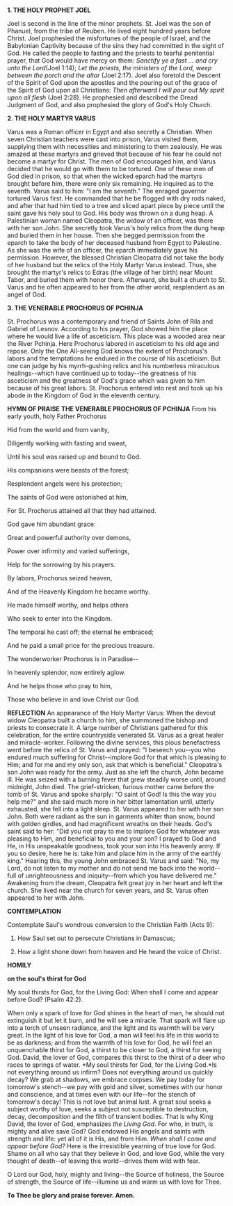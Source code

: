 
**1. THE HOLY PROPHET JOEL**

Joel is second in the line of the minor prophets. St. Joel was the son of Phanuel, from the tribe of Reuben. He lived eight hundred years before Christ. Joel prophesied the misfortunes of the people of Israel, and the Babylonian Captivity because of the sins they had committed in the sight of God. He called the people to fasting and the priests to tearful penitential prayer, that God would have mercy on them: *Sanctify ye a fast … and cry unto the Lord*(Joel 1:14); *Let the priests, the ministers of the Lord, weep between the porch and the altar* (Joel 2:17). Joel also foretold the Descent of the Spirit of God upon the apostles and the pouring out of the grace of the Spirit of God upon all Christians: *Then afterward I will pour out My spirit upon all flesh* (Joel 2:28). He prophesied and described the Dread Judgment of God, and also prophesied the glory of God's Holy Church.

**2. THE HOLY MARTYR VARUS**

Varus was a Roman officer in Egypt and also secretly a Christian. When seven Christian teachers were cast into prison, Varus visited them, supplying them with necessities and ministering to them zealously. He was amazed at these martyrs and grieved that because of his fear he could not become a martyr for Christ. The men of God encouraged him, and Varus decided that he would go with them to be tortured. One of these men of God died in prison, so that when the wicked eparch had the martyrs brought before him, there were only six remaining. He inquired as to the seventh. Varus said to him: "I am the seventh." The enraged governor tortured Varus first. He commanded that he be flogged with dry rods naked, and after that had him tied to a tree and sliced apart piece by piece until the saint gave his holy soul to God. His body was thrown on a dung heap. A Palestinian woman named Cleopatra, the widow of an officer, was there with her son John. She secretly took Varus's holy relics from the dung heap and buried them in her house. Then she begged permission from the eparch to take the body of her deceased husband from Egypt to Palestine. As she was the wife of an officer, the eparch immediately gave his permission. However, the blessed Christian Cleopatra did not take the body of her husband but the relics of the Holy Martyr Varus instead. Thus, she brought the martyr's relics to Edras (the village of her birth) near Mount Tabor, and buried them with honor there. Afterward, she built a church to St. Varus and he often appeared to her from the other world, resplendent as an angel of God.

**3. THE VENERABLE PROCHORUS OF PCHINJA**

St. Prochorus was a contemporary and friend of Saints John of Rila and Gabriel of Lesnov. According to his prayer, God showed him the place where he would live a life of asceticism. This place was a wooded area near the River Pchinja. Here Prochorus labored in asceticism to his old age and repose. Only the One All-seeing God knows the extent of Prochorus's labors and the temptations he endured in the course of his asceticism. But one can judge by his myrrh-gushing relics and his numberless miraculous healings--which have continued up to today--the greatness of his asceticism and the greatness of God's grace which was given to him because of his great labors. St. Prochorus entered into rest and took up his abode in the Kingdom of God in the eleventh century.


**HYMN OF PRAISE**
**THE VENERABLE PROCHORUS OF PCHINJA**
From his early youth, holy Father Prochorus

Hid from the world and from vanity,

Diligently working with fasting and sweat,

Until his soul was raised up and bound to God.

His companions were beasts of the forest;

Resplendent angels were his protection;

The saints of God were astonished at him,

For St. Prochorus attained all that they had attained.

God gave him abundant grace:

Great and powerful authority over demons,

Power over infirmity and varied sufferings,

Help for the sorrowing by his prayers.

By labors, Prochorus seized heaven,

And of the Heavenly Kingdom he became worthy.

He made himself worthy, and helps others

Who seek to enter into the Kingdom.

The temporal he cast off; the eternal he embraced;

And he paid a small price for the precious treasure.

The wonderworker Prochorus is in Paradise--

In heavenly splendor, now entirely aglow.

And he helps those who pray to him,

Those who believe in and love Christ our God.


**REFLECTION**
An appearance of the Holy Martyr Varus: When the devout widow Cleopatra built a church to him, she summoned the bishop and priests to consecrate it. A large number of Christians gathered for this celebration, for the entire countryside venerated St. Varus as a great healer and miracle-worker. Following the divine services, this pious benefactress went before the relics of St. Varus and prayed: "I beseech you--you who endured much suffering for Christ--implore God for that which is pleasing to Him; and for me and my only son, ask that which is beneficial." Cleopatra's son John was ready for the army. Just as she left the church, John became ill. He was seized with a burning fever that grew steadily worse until, around midnight, John died. The grief-stricken, furious mother came before the tomb of St. Varus and spoke sharply: "O saint of God! Is this the way you help me?" and she said much more in her bitter lamentation until, utterly exhausted, she fell into a light sleep. St. Varus appeared to her with her son John. Both were radiant as the sun in garments whiter than snow, bound with golden girdles, and had magnificent wreaths on their heads. God's saint said to her: "Did you not pray to me to implore God for whatever was pleasing to Him, and beneficial to you and your son? I prayed to God and He, in His unspeakable goodness, took your son into His heavenly army. If you so desire, here he is: take him and place him in the army of the earthly king." Hearing this, the young John embraced St. Varus and said: "No, my Lord, do not listen to my mother and do not send me back into the world--full of unrighteousness and iniquity--from which you have delivered me." Awakening from the dream, Cleopatra felt great joy in her heart and left the church. She lived near the church for seven years, and St. Varus often appeared to her with John.
 

**CONTEMPLATION**

Contemplate Saul's wondrous conversion to the Christian Faith (Acts 9):

1.  How Saul set out to persecute Christians in Damascus;

1.  How a light shone down from heaven and He heard the voice of Christ.



**HOMILY**

**on the soul's thirst for God**

My soul thirsts for God, for the Living God: When shall I come and appear before God? (Psalm 42:2).

When only a spark of love for God shines in the heart of man, he should not extinguish it but let it burn, and he will see a miracle. That spark will flare up into a torch of unseen radiance, and the light and its warmth will be very great. In the light of his love for God, a man will feel his life in this world to be as darkness; and from the warmth of his love for God, he will feel an unquenchable thirst for God, a thirst to be closer to God, a thirst for seeing God. David, the lover of God, compares this thirst to the thirst of a deer who races to springs of water. *My soul thirsts for God, for the Living God.*Is not everything around us infirm? Does not everything around us quickly decay? We grab at shadows, we embrace corpses. We pay today for tomorrow's stench--we pay with gold and silver, sometimes with our honor and conscience, and at times even with our life--for the stench of tomorrow's decay! This is not love but animal lust. A great soul seeks a subject worthy of love, seeks a subject not susceptible to destruction, decay, decomposition and the filth of transient bodies. That is why King David, the lover of God, emphasizes *the Living God*. For who, in truth, is mighty and alive save God? God endowed His angels and saints with strength and life: yet all of it is His, and from Him. *When shall I come and appear before God?* Here is the irresistible yearning of true love for God. Shame on all who say that they believe in God, and love God, while the very thought of death--of leaving this world--drives them wild with fear.

O Lord our God, holy, mighty and living--the Source of holiness, the Source of strength, the Source of life--illumine us and warm us with love for Thee.

**To Thee be glory and praise forever. Amen.**

 
